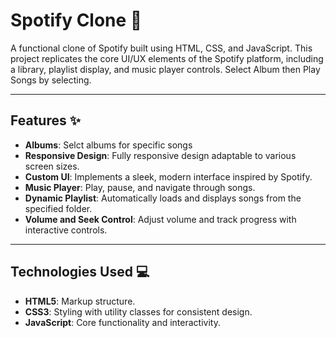 # Spotify Clone 🎵

A functional clone of Spotify built using HTML, CSS, and JavaScript. This project replicates the core UI/UX elements of the Spotify platform, including a library, playlist display, and music player controls.
Select Album then Play Songs by selecting.

---

## Features ✨
- **Albums**: Selct albums for specific songs
- **Responsive Design**: Fully responsive design adaptable to various screen sizes.
- **Custom UI**: Implements a sleek, modern interface inspired by Spotify.
- **Music Player**: Play, pause, and navigate through songs.
- **Dynamic Playlist**: Automatically loads and displays songs from the specified folder.
- **Volume and Seek Control**: Adjust volume and track progress with interactive controls.

---



## Technologies Used 💻

- **HTML5**: Markup structure.
- **CSS3**: Styling with utility classes for consistent design.
- **JavaScript**: Core functionality and interactivity.

